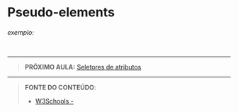# Pseudo-elements





###### exemplo:

``` css
```





***

> **PRÓXIMO AULA:** [Seletores de atributos](../16.4-seletores-de-atributos)

***


> **FONTE DO CONTEÚDO**:
>
> - [W3Schools - ]()
